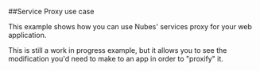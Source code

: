 ##Service Proxy use case

This example shows how you can use Nubes' services proxy for your web application.  

This is still a work in progress example, but it allows you to see the modification you'd need
 to make to an app in order to "proxify" it.